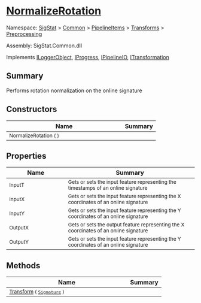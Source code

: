 # [NormalizeRotation](./NormalizeRotation.md)

Namespace: [SigStat]() > [Common](./../../../README.md) > [PipelineItems]() > [Transforms]() > [Preprocessing](./README.md)

Assembly: SigStat.Common.dll

Implements [ILoggerObject](./../../../ILoggerObject.md), [IProgress](./../../../Helpers/IProgress.md), [IPipelineIO](./../../../Pipeline/IPipelineIO.md), [ITransformation](./../../../ITransformation.md)

## Summary
Performs rotation normalization on the online signature

## Constructors

| Name | Summary | 
| --- | --- | 
| <sub>NormalizeRotation (  )</sub><img width=160>| <sub></sub>| <br>


## Properties

| Name | Summary | 
| --- | --- | 
| <sub>InputT</sub><img width=160>| <sub>Gets or sets the input feature representing the timestamps of an online signature</sub>| <br>
| <sub>InputX</sub><img width=160>| <sub>Gets or sets the input feature representing the X coordinates of an online signature</sub>| <br>
| <sub>InputY</sub><img width=160>| <sub>Gets or sets the input feature representing the Y coordinates of an online signature</sub>| <br>
| <sub>OutputX</sub><img width=160>| <sub>Gets or sets the output feature representing the X coordinates of an online signature</sub>| <br>
| <sub>OutputY</sub><img width=160>| <sub>Gets or sets the input feature representing the Y coordinates of an online signature</sub>| <br>


## Methods

| Name | Summary | 
| --- | --- | 
| <sub>[Transform](./Methods/NormalizeRotation-100663779.md) ( [`Signature`](./../../../Signature.md) )</sub><img width=160>| <sub></sub>| <br>


